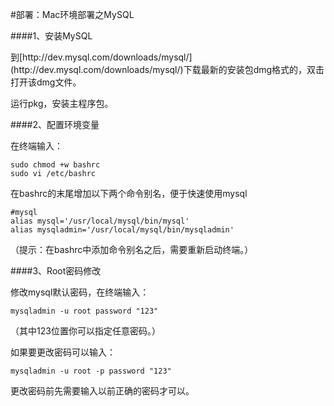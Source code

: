 #部署：Mac环境部署之MySQL


####1、安装MySQL

<p>
到[http://dev.mysql.com/downloads/mysql/](http://dev.mysql.com/downloads/mysql/)下载最新的安装包dmg格式的，双击打开该dmg文件。

运行pkg，安装主程序包。

####2、配置环境变量

<p>
在终端输入：

	sudo chmod +w bashrc	sudo vi /etc/bashrc
在bashrc的末尾增加以下两个命令别名，便于快速使用mysql
	#mysql	alias mysql='/usr/local/mysql/bin/mysql'	alias mysqladmin='/usr/local/mysql/bin/mysqladmin'
（提示：在bashrc中添加命令别名之后，需要重新启动终端。）
####3、Root密码修改
<p>修改mysql默认密码，在终端输入：
	mysqladmin -u root password "123"
（其中123位置你可以指定任意密码。）
如果要更改密码可以输入：
	mysqladmin -u root -p password "123"
更改密码前先需要输入以前正确的密码才可以。